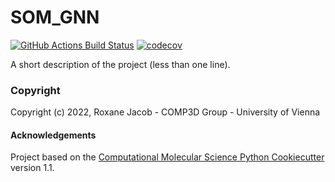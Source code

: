 SOM_GNN
==============================
[//]: # (Badges)
[![GitHub Actions Build Status](https://github.com/REPLACE_WITH_OWNER_ACCOUNT/som_gnn/workflows/CI/badge.svg)](https://github.com/REPLACE_WITH_OWNER_ACCOUNT/som_gnn/actions?query=workflow%3ACI)
[![codecov](https://codecov.io/gh/REPLACE_WITH_OWNER_ACCOUNT/SOM_GNN/branch/main/graph/badge.svg)](https://codecov.io/gh/REPLACE_WITH_OWNER_ACCOUNT/SOM_GNN/branch/main)


A short description of the project (less than one line).

### Copyright

Copyright (c) 2022, Roxane Jacob - COMP3D Group - University of Vienna


#### Acknowledgements
 
Project based on the 
[Computational Molecular Science Python Cookiecutter](https://github.com/molssi/cookiecutter-cms) version 1.1.

